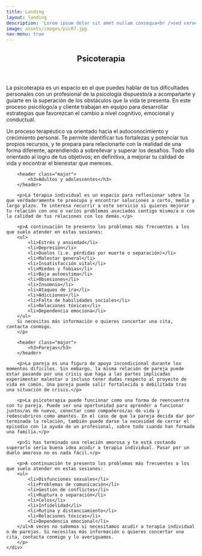 ```yaml
---
title: Landing
layout: landing
description: 'Lorem ipsum dolor sit amet nullam consequa<br />sed veroeros. tempus adipiscing nulla.'
image: assets/images/pic07.jpg
nav-menu: true
---
```


<!-- Main -->
<div id="main">

<!-- One -->
<section id="one">
	<div class="inner">
		<header class="major">
			<h2>Psicoterapia</h2>
		</header>
		<p>La psicoterapia es un espacio en el que puedes hablar de tus dificultades personales con un profesional de la psicología dispuesto/a a acompañarte y guiarte en la superación de los obstáculos que la vida te presenta. En este proceso psicólogo/a y cliente trabajan en equipo para desarrollar estrategias que favorezcan el cambio a nivel cognitivo, emocional y conductual.</p>
		<p>Un proceso terapéutico va orientado hacia el autoconocimiento y crecimiento personal. Te permite identificar tus fortalezas y potenciar tus propios recursos, y te prepara para relacionarte con la realidad de una forma diferente, aprendiendo a sobrellevar y superar los desafíos. Todo ello orientado al logro de tus objetivos; en definitiva, a mejorar tu calidad de vida y encontrar el bienestar que mereces.</p>

		<header class="major">
			<h3>Adultos y adolescentes</h3>
		</header>

		<p>La terapia individual es un espacio para reflexionar sobre lo que verdaderamente te preocupa y encontrar soluciones a corto, medio y largo plazo. Te interesa recurrir a este servicio si quieres mejorar tu relación con uno o varios problemas asociados contigo mismo/a o con la calidad de tus relaciones con los demás.</p>

		<p>A continuación te presento los problemas más frecuentes a los que suelo atender en estas sesiones:
		<ul>
			<li>Estrés y ansiedad</li>
			<li>Depresión</li>
			<li>Duelos (i.e. pérdidas por muerte o separación)</li>
			<li>Malestar general</li>
			<li>Insatisfacción vital</li>
			<li>Miedos y fobias</li>
			<li>Baja autoestima</li>
			<li>Obsesiones</li>
			<li>Insomnio</li>
			<li>Ataques de ira</li>
			<li>Adicciones</li>
			<li>Falta de habilidades sociales</li>
			<li>Relaciones tóxicas</li>
			<li>Dependencia emociona</li>
		</ul>
		Si necesitas más información o quieres concertar una cita, contacta conmigo.
		</p>

		<header class="major">
			<h3>Parejas</h3>
		</header>

		<p>La pareja es una figura de apoyo incondicional durante los momentos difíciles. Sin embargo, la misma relación de pareja puede estar pasando por una crisis que haga a las partes implicadas experimentar malestar o incluso tener dudas respecto al proyecto de vida en común. Una pareja puede salir fortalecida o debilitada tras una situación de crisis.</p>

		<p>La psicoterapia puede funcionar como una forma de reencuentro con tu pareja. Puede ser una oportunidad para aprender a funcionar juntos/as de nuevo, conectar como compañeros/as de vida y redescubriros como amantes. En el caso de que la pareja decida dar por terminada la relación, también puede darse la necesidad de cerrar el episodio con la ayuda de un profesional, sobre todo cuando han formado una familia.</p>

		<p>Si has terminado una relación amorosa y te está costando superarlo sería buena idea acudir a terapia individual. Pasar por un duelo amoroso no es nada fácil.</p>

		<p>A continuación te presento los problemas más frecuentes a los que suelo atender en estas sesiones:
		<ul>
			<li>Disfunciones sexuales</li>
			<li>Problemas de comunicación</li>
			<li>Gestión de conflictos</li>
			<li>Ruptura o separación</li>
			<li>Celos</li>
			<li>Infidelidad</li>
			<li>Rutina y distanciamiento</li>
			<li>Relaciones tóxicas</li>
			<li>Dependencia emocional</li>
		</ul>A veces no sabemos si necesitamos acudir a terapia individual o de parejas. Si necesitas más información o quieres concertar una cita, contacta conmigo y lo averiguamos.
		</p>
	</div>
</section>
</div>
